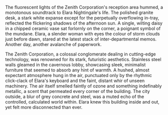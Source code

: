 The fluorescent lights of the Zenith Corporation's reception area hummed, a monotonous soundtrack to Elara Nightingale's life.  The polished granite desk, a stark white expanse except for the perpetually overflowing in-tray, reflected the flickering shadows of the afternoon sun.  A single, wilting daisy in a chipped ceramic vase sat forlornly on the corner, a poignant symbol of the mundane.  Elara, a slender woman with eyes the colour of storm clouds just before dawn, stared at the latest stack of inter-departmental memos.  Another day, another avalanche of paperwork.

The Zenith Corporation, a colossal conglomerate dealing in cutting-edge technology, was renowned for its stark, futuristic aesthetics.  Stainless steel walls gleamed in the cavernous lobby, showcasing sleek, minimalist furniture that seemed to absorb any hint of warmth.  A hushed, almost expectant atmosphere hung in the air, punctuated only by the rhythmic click-clack of Elara's keyboard and the faint, distant whir of unseen machinery.  The air itself smelled faintly of ozone and something indefinably metallic, a scent that permeated every corner of the building. The city outside, a blur of grey concrete and steel, was a muted echo of the controlled, calculated world within.  Elara knew this building inside and out, yet felt more disconnected than ever.
